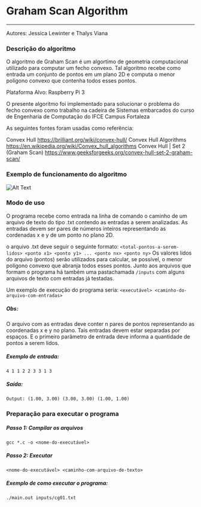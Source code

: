 # Graham Scan Algorithm
------------------------------

Autores: Jessica Lewinter e Thalys Viana

### Descrição do algoritmo
O algoritmo de Graham Scan é um algortimo de geometria computacional utilizado para computar um fecho convexo. Tal algoritmo recebe como entrada um conjunto de pontos em um plano 2D e computa o menor polígono convexo que contenha todos esses pontos.

Plataforma Alvo: Raspberry Pi 3

O presente algoritmo foi implementado para solucionar o problema do fecho convexo como trabalho na cadeira de Sistemas embarcados do curso de Engenharia de Computação do IFCE Campus Fortaleza

As seguintes fontes foram usadas como referência:

Convex Hull
<https://brilliant.org/wiki/convex-hull/>
Convex Hull Algorithms
<https://en.wikipedia.org/wiki/Convex_hull_algorithms>
Convex Hull | Set 2 (Graham Scan)
<https://www.geeksforgeeks.org/convex-hull-set-2-graham-scan/>

### Exemplo de funcionamento do algoritmo
![Alt Text](https://ds055uzetaobb.cloudfront.net/image_optimizer/ea21a7ce6180f91fa4724e4c8fc7ae1a3949e671.gif)

### Modo de uso
 O programa recebe como entrada na linha de comando o caminho de um arquivo de
 texto do tipo .txt contendo as entradas a serem analizadas. As entradas devem
 ser pares de números inteiros representando as cordenadas x e y de um ponto no plano 2D.
  
 o arquivo .txt deve seguir o seguinte formato:
 `<total-pontos-a-serem-lidos> <ponto x1> <ponto y1> ... <ponto nx> <ponto ny>`
 Os valores lidos do arquivo (pontos) serão utilizados para calcular, se possível, o menor polígono convexo que abranja todos esses pontos. Junto aos arquivos que formam o programa há também uma pastachamada `/inputs` com alguns arquivos de texto com entradas já testadas. 
 
 Um exemplo de execução do programa seria:
 `<executável> <caminho-do-arquivo-com-entradas>`

##### Obs:
O arquivo com as entradas deve conter n pares de pontos representando as coordenadas x e y no plano. Tais entradas devem estar separadas por espaços. E o primeiro parâmetro de entrada deve informa a quantidade de pontos a serem lidos.

##### Exemplo de entrada:
`4 1 1 2 2 3 3 1 3`

##### Saída:

`Output:
(1.00, 3.00)
(3.00, 3.00)
(1.00, 1.00)`

### Preparação para executar o programa
##### Passo 1:  Compilar os arquivos 
`gcc *.c -o <nome-do-executável>` 
##### Passo 2: Executar 
`<nome-do-executável> <caminho-com-arquivo-de-texto>`
##### Exemplo de como executar o programa:
`./main.out inputs/cg01.txt`
